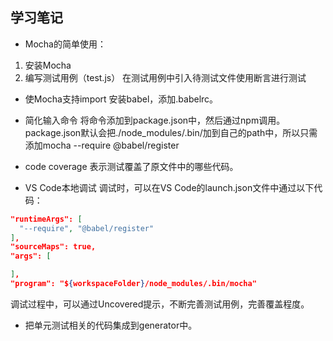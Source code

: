 ## 学习笔记

* Mocha的简单使用：
1. 安装Mocha
2. 编写测试用例（test.js）
在测试用例中引入待测试文件使用断言进行测试

* 使Mocha支持import
安装babel，添加.babelrc。

* 简化输入命令
将命令添加到package.json中，然后通过npm调用。
package.json默认会把./node_modules/.bin/加到自己的path中，所以只需添加mocha --require @babel/register

* code coverage
表示测试覆盖了原文件中的哪些代码。

* VS Code本地调试
调试时，可以在VS Code的launch.json文件中通过以下代码：
```json
"runtimeArgs": [
  "--require", "@babel/register"
],
"sourceMaps": true,
"args": [

],
"program": "${workspaceFolder}/node_modules/.bin/mocha"
```
调试过程中，可以通过Uncovered提示，不断完善测试用例，完善覆盖程度。

* 把单元测试相关的代码集成到generator中。

